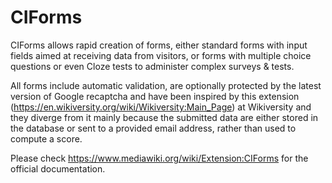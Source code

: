 # CIForms

CIForms allows rapid creation of forms, either standard forms with input fields aimed at receiving data from visitors,
or forms with multiple choice questions or even Cloze tests to administer complex surveys & tests.

All forms include automatic validation, are optionally protected by the latest version of Google recaptcha and have
been inspired by this extension (https://en.wikiversity.org/wiki/Wikiversity:Main_Page) at Wikiversity and they diverge
from it mainly because the submitted data are either stored in the database or sent to a provided email address,
rather than used to compute a score.

Please check https://www.mediawiki.org/wiki/Extension:CIForms for the official documentation.

